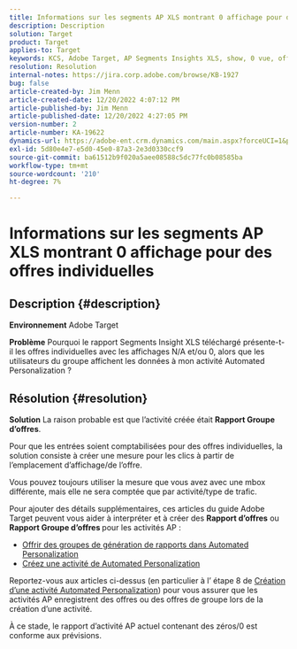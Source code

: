 ```yaml
---
title: Informations sur les segments AP XLS montrant 0 affichage pour des offres individuelles
description: Description
solution: Target
product: Target
applies-to: Target
keywords: KCS, Adobe Target, AP Segments Insights XLS, show, 0 vue, offres individuelles
resolution: Resolution
internal-notes: https://jira.corp.adobe.com/browse/KB-1927
bug: false
article-created-by: Jim Menn
article-created-date: 12/20/2022 4:07:12 PM
article-published-by: Jim Menn
article-published-date: 12/20/2022 4:27:05 PM
version-number: 2
article-number: KA-19622
dynamics-url: https://adobe-ent.crm.dynamics.com/main.aspx?forceUCI=1&pagetype=entityrecord&etn=knowledgearticle&id=424d2d5c-8080-ed11-81ac-6045bd006704
exl-id: 5d80e4e7-e5d0-45e0-87a3-2e3d0330ccf9
source-git-commit: ba61512b9f020a5aee08588c5dc77fc0b08585ba
workflow-type: tm+mt
source-wordcount: '210'
ht-degree: 7%

---
```


# Informations sur les segments AP XLS montrant 0 affichage pour des offres individuelles

## Description {#description}


<b>Environnement</b>
Adobe Target

<b>Problème</b>
Pourquoi le rapport Segments Insight XLS téléchargé présente-t-il les offres individuelles avec les affichages N/A et/ou 0, alors que les utilisateurs du groupe affichent les données à mon activité Automated Personalization ?


## Résolution {#resolution}


<b>Solution</b>
La raison probable est que l’activité créée était <b>Rapport Groupe d’offres</b>.

Pour que les entrées soient comptabilisées pour des offres individuelles, la solution consiste à créer une mesure pour les clics à partir de l’emplacement d’affichage/de l’offre.

Vous pouvez toujours utiliser la mesure que vous avez avec une mbox différente, mais elle ne sera comptée que par activité/type de trafic.

Pour ajouter des détails supplémentaires, ces articles du guide Adobe Target peuvent vous aider à interpréter et à créer des <b>Rapport d’offres</b> ou <b>Rapport Groupe d’offres </b>pour les activités AP :

- [Offrir des groupes de génération de rapports dans Automated Personalization](https://experienceleague.adobe.com/docs/target/using/reports/offer-reporting-groups-in-automated-personalization.html)
- [Créez une activité de Automated Personalization](https://experienceleague.adobe.com/docs/target/using/activities/automated-personalization/create-ap-activity.html?lang=fr)




Reportez-vous aux articles ci-dessus (en particulier à l’ étape 8 de [Création d’une activité Automated Personalization](https://experienceleague.adobe.com/docs/target/using/activities/automated-personalization/create-ap-activity.html?lang=fr)) pour vous assurer que les activités AP enregistrent des offres ou des offres de groupe lors de la création d’une activité.

À ce stade, le rapport d’activité AP actuel contenant des zéros/0 est conforme aux prévisions.
